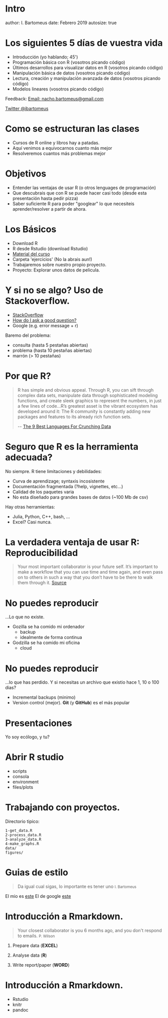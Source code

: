 Intro
========================================================
author: I. Bartomeus
date: Febrero 2019
autosize: true

Los siguientes 5 días de vuestra vida
=========================================================

* Introducción (yo hablando; 45')
* Programación básica con R (vosotros picando código)
* Últimos desarrollos para visualizar datos en R (vosotros picando código)
* Manipulación básica de datos (vosotros picando código)
* Lectura, creación y manipulación avanzada de datos (vosotros picando código)
* Modelos lineares (vosotros picando código)

Feedback: <a href="nacho.bartomeus@gmail.com">Email: nacho.bartomeus@gmail.com</a>  

[Twitter @ibartomeus](https://twitter.com/ibartomeus)


Como se estructuran las clases
=======================================================

- Cursos de R online y libros hay a patadas. 
- Aquí venimos a equivocarnos cuanto más mejor
- Resolveremos cuantos más problemas mejor

Objetivos
=======================================================

- Entender las ventajas de usar R (o otros lenguages de programación)
- Que descubrais que con R se puede hacer casi todo (desde esta presentación hasta pedir pizza)
- Saber suficiente R para poder "googlear" lo que necesiteis aprender/resolver a partir de ahora.
 

Los Básicos
=======================================================

- Download R
- R desde Rstudio (download Rstudio)
- [Material del curso](https://github.com/Rstats-courses/CEA2019)
- Carpeta 'ejercicios' (No la abrais aun!)
- Trabajaremos sobre nuestro propio proyecto.
- Proyecto: Explorar unos datos de pelicula.

Y si no se algo? Uso de Stackoverflow.
========================================================

- [StackOverflow](http://stackoverflow.com)
- [How do I ask a good question?](http://stackoverflow.com/help/how-to-ask)
- Google (e.g. error message + r)

Baremo del problema:
- consulta (hasta 5 pestañas abiertas)
- problema (hasta 10 pestañas abiertas)
- marrón (> 10 pestañas)

Por que R?
========================================================

>R has simple and obvious appeal. Through R, you can sift through complex data sets, manipulate data through sophisticated modeling functions, and create sleek graphics to represent the numbers, in just a few lines of code...R’s greatest asset is the vibrant ecosystem has developed around it: The R community is constantly adding new packages and features to its already rich function sets.
>
>-- [The 9 Best Languages For Crunching Data](http://www.fastcompany.com/3030716/the-9-best-languages-for-crunching-data)


Seguro que R es la herramienta adecuada?
========================================================

No siempre. R tiene limitaciones y debilidades:
- Curva de aprendizage; syntaxis incosistente
- Documentación fragmentada (?help, vignettes, etc...)
- Calidad de los paquetes varia
- No esta diseñado para grandes bases de datos (~100 Mb de csv)

Hay otras herramientas:
- Julia, Python, C++, bash, ...
- Excel? Casi nunca.


La verdadera ventaja de usar R: Reproducibilidad
========================================================

>Your most important collaborator is your future self. It’s important to make a workflow that you can use time and time again, and even pass on to others in such a way that you don’t have to be there to walk them through it. [Source](http://berkeleysciencereview.com/reproducible-collaborative-data-science/)


No puedes reproducir
========================================================
...Lo que no existe.
- Gozilla se ha comido mi ordenador
  + backup
  + idealmente de forma continua
- Godzilla se ha comido mi oficina
  + cloud



No puedes reproducir
========================================================

...lo que has perdido. Y si necesitas un archivo que existio hace 1, 10 o 100 dias?
- Incremental backups (minimo)
- Version control (mejor). **Git** (y **GitHub**) es el más popular



Presentaciones
=======================================================

Yo soy ecólogo, y tu?



Abrir R studio
=============================================

- scripts
- consola
- environment
- files/plots


Trabajando con proyectos.
========================================================

Directorio tipico:
```
1-get_data.R
2-process_data.R
3-analyze_data.R
4-make_graphs.R
data/
figures/
```

Guias de estilo
==============================================

>Da igual cual sigas, lo importante es tener uno <small>I. Bartomeus</small>

El mio es [este](https://github.com/ibartomeus/misc_func/blob/master/Style.md)
El de google [este](https://google.github.io/styleguide/Rguide.xml)


Introducción a Rmarkdown.
===============================================

> Your closest collaborator is you 6 months ago, and you don't respond to emails.
<small>P. Wilson</small>

1. Prepare data (**EXCEL**)

2. Analyse data (**R**)

3. Write report/paper (**WORD**)


Introducción a Rmarkdown.
===============================================

- Rstudio
- knitr 
- pandoc 




